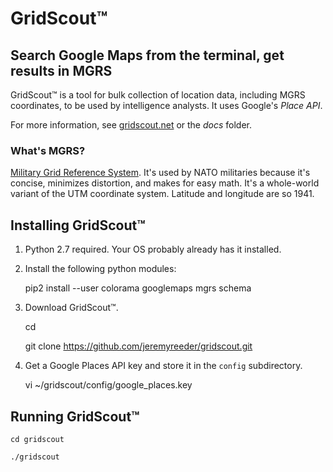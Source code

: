 # GridScout™


## Search Google Maps from the terminal, get results in MGRS

GridScout™ is a tool for bulk collection of location data, including MGRS
coordinates, to be used by intelligence analysts. It uses Google's _Place API_.

For more information, see [gridscout.net](https://www.gridscout.net) or the
_docs_ folder.


### What's MGRS?

[Military Grid Reference
System](https://en.wikipedia.org/wiki/Military_Grid_Reference_System). It's
used by NATO militaries because it's concise, minimizes distortion, and makes
for easy math. It's a whole-world variant of the UTM coordinate system.
Latitude and longitude are so 1941.


## Installing GridScout™

1. Python 2.7 required. Your OS probably already has it installed.

2. Install the following python modules:

    pip2 install --user colorama googlemaps mgrs schema

3. Download GridScout™.

    cd

    git clone https://github.com/jeremyreeder/gridscout.git

3. Get a Google Places API key and store it in the `config` subdirectory.

    vi ~/gridscout/config/google_places.key


## Running GridScout™

    cd gridscout

    ./gridscout
